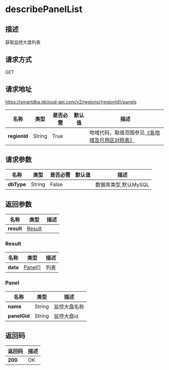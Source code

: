 # describePanelList


## 描述
获取监控大盘列表

## 请求方式
GET

## 请求地址
https://smartdba.jdcloud-api.com/v2/regions/{regionId}/panels

|名称|类型|是否必需|默认值|描述|
|---|---|---|---|---|
|**regionId**|String|True| |地域代码，取值范围参见[《各地域及可用区对照表》](../Enum-Definitions/Regions-AZ.md)|

## 请求参数
|名称|类型|是否必需|默认值|描述|
|---|---|---|---|---|
|**dbType**|String|False| |数据库类型,默认MySQL|


## 返回参数
|名称|类型|描述|
|---|---|---|
|**result**|[Result](#result)| |

### <div id="Result">Result</div>
|名称|类型|描述|
|---|---|---|
|**data**|[Panel[]](#panel)|列表|
### <div id="Panel">Panel</div>
|名称|类型|描述|
|---|---|---|
|**name**|String|监控大盘名称|
|**panelGid**|String|监控大盘id|

## 返回码
|返回码|描述|
|---|---|
|**200**|OK|
